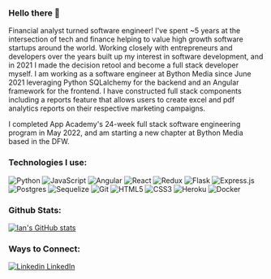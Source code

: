 ### Hello there 👋

Financial analyst turned software engineer! I've spent ~5 years at the intersection of tech and finance helping to value high growth software startups around the world. Working closely with entrepreneurs and developers over the years built up my interest in software development, and in 2021 I made the decision retool and become a full stack developer myself. I am working as a software engineer at Bython Media since June 2021 leveraging Python SQLalchemy for the backend and an Angular framework for the frontend. I have constructed full stack components including a reports feature that allows users to create excel and pdf analytics reports on their respective marketing campaigns. 

I completed App Academy's 24-week full stack software engineering program in May 2022, and am starting a new chapter at Bython Media based in the DFW.

### Technologies I use:
![Python](https://img.shields.io/badge/python-3670A0?style=for-the-badge&logo=python&logoColor=ffdd54)
![JavaScript](https://img.shields.io/badge/javascript-%23323330.svg?style=for-the-badge&logo=javascript&logoColor=%23F7DF1E)
![Angular](https://img.shields.io/badge/Angular-DD0031?style=for-the-badge&logo=angular&logoColor=white)
![React](https://img.shields.io/badge/react-%2320232a.svg?style=for-the-badge&logo=react&logoColor=%2361DAFB)
![Redux](https://img.shields.io/badge/redux-%23593d88.svg?style=for-the-badge&logo=redux&logoColor=white)
![Flask](https://img.shields.io/badge/flask-%23000.svg?style=for-the-badge&logo=flask&logoColor=white)
![Express.js](https://img.shields.io/badge/express.js-%23404d59.svg?style=for-the-badge&logo=express&logoColor=%2361DAFB)
![Postgres](https://img.shields.io/badge/postgres-%23316192.svg?style=for-the-badge&logo=postgresql&logoColor=white)
![Sequelize](https://img.shields.io/badge/Sequelize-52B0E7?style=for-the-badge&logo=Sequelize&logoColor=white)
![Git](https://img.shields.io/badge/git-%23F05033.svg?style=for-the-badge&logo=git&logoColor=white)
![HTML5](https://img.shields.io/badge/html5-%23E34F26.svg?style=for-the-badge&logo=html5&logoColor=white)
![CSS3](https://img.shields.io/badge/css3-%231572B6.svg?style=for-the-badge&logo=css3&logoColor=white)
![Heroku](https://img.shields.io/badge/heroku-%23430098.svg?style=for-the-badge&logo=heroku&logoColor=white)
![Docker](https://img.shields.io/badge/docker-%230db7ed.svg?style=for-the-badge&logo=docker&logoColor=white)

### Github Stats:
[![Ian's GitHub stats](https://github-readme-stats.vercel.app/api?username=iedwards314&show_icons=true&theme=tokyonight&count_private=true)](https://github.com/iedwards314/github-readme-stats)

### Ways to Connect: 
[![Linkedin](https://i.stack.imgur.com/gVE0j.png) LinkedIn](https://www.linkedin.com/in/edwards-ian/)
&nbsp;

